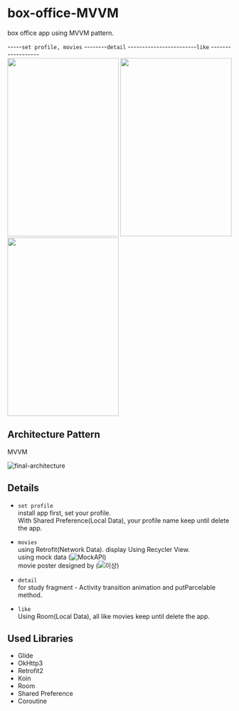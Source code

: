 # box-office-MVVM
box office app using MVVM pattern.

-----`set profile, movies` --------`detail` ------------------------`like`  ------------------  
<img src="https://user-images.githubusercontent.com/71416677/134463518-a43464f5-07c8-4859-b588-d4337deeeb19.gif" width="250" height="400"/>
<img src="https://user-images.githubusercontent.com/71416677/134463546-014f8fe1-a349-47c4-9261-448d6bb8d2a3.gif" width="250" height="400"/>
<img src="https://user-images.githubusercontent.com/71416677/134463663-38f6d88d-5292-48e0-83ea-323b61cc932b.gif" width="250" height="400"/>     

## Architecture Pattern
MVVM 

![final-architecture](https://user-images.githubusercontent.com/71416677/132950781-3b8c1373-825b-4685-a900-de84f4e5f062.png)  

## Details
* `set profile`    
install app first, set your profile.      
With Shared Preference(Local Data), your profile name keep until delete the app.

* `movies`  
using Retrofit(Network Data). display Using Recycler View.      
using mock data (![MockAPI](https://mockapi.io/))       
movie poster designed by (![이상](https://github.com/2snng))      

* `detail`  
for study fragment - Activity transition animation and putParcelable method.    


* `like`  
Using Room(Local Data), all like movies keep until delete the app.    


## Used Libraries
* Glide
* OkHttp3
* Retrofit2
* Koin
* Room
* Shared Preference
* Coroutine
